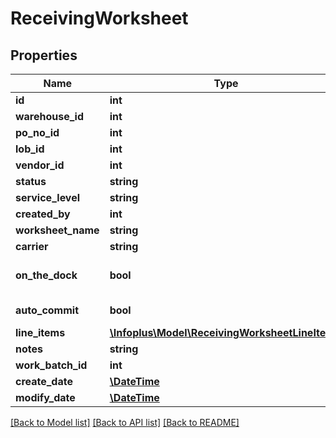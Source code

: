 # ReceivingWorksheet

## Properties
Name | Type | Description | Notes
------------ | ------------- | ------------- | -------------
**id** | **int** |  | [optional] 
**warehouse_id** | **int** |  | 
**po_no_id** | **int** |  | [optional] 
**lob_id** | **int** |  | [optional] 
**vendor_id** | **int** |  | [optional] 
**status** | **string** |  | [optional] 
**service_level** | **string** |  | 
**created_by** | **int** |  | [optional] 
**worksheet_name** | **string** |  | 
**carrier** | **string** |  | [optional] 
**on_the_dock** | **bool** |  | [optional] [default to false]
**auto_commit** | **bool** |  | [default to false]
**line_items** | [**\Infoplus\Model\ReceivingWorksheetLineItem[]**](ReceivingWorksheetLineItem.md) |  | [optional] 
**notes** | **string** |  | [optional] 
**work_batch_id** | **int** |  | [optional] 
**create_date** | [**\DateTime**](\DateTime.md) |  | [optional] 
**modify_date** | [**\DateTime**](\DateTime.md) |  | [optional] 

[[Back to Model list]](../README.md#documentation-for-models) [[Back to API list]](../README.md#documentation-for-api-endpoints) [[Back to README]](../README.md)


